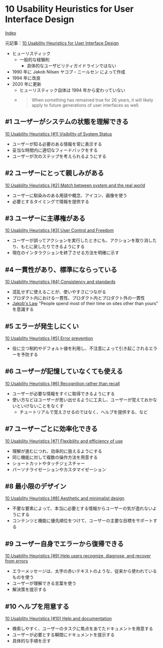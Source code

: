 # 10 Usability Heuristics for User Interface Design

[Index](../)

元記事：[10 Usability Heuristics for User Interface Design](https://www.nngroup.com/articles/ten-usability-heuristics/)

- ヒューリスティック
  - 一般的な経験則
    - 具体的なユーザビリティガイドラインではない
- 1990 年に Jakob Nilsen ヤコブ・ニールセン によって作成
- 1994 年に改良
- 2020 年に更新
  - ヒューリスティック自体は 1994 年から変わっていない
  - > When something has remained true for 26 years, it will likely apply to future generations of user interfaces as well.

## #1 ユーザーがシステムの状態を理解できる

[10 Usability Heuristics [#1] Visibility of System Status](./01.html)

- ユーザーが知る必要のある情報を常に表示する
- 妥当な時間内に適切なフィードバックをする
- ユーザーが次のステップを考えられるようにする

## #2 ユーザーにとって親しみがある

[10 Usability Heuristics [#2] Match between system and the real world](./02.html)

- ユーザーに馴染みのある用語や概念、アイコン、画像を使う
- 必要とするタイミングで情報を提供する

## #3 ユーザーに主導権がある

[10 Usability Heuristics [#3] User Control and Freedom](./03.html)

- ユーザーが誤ってアクションを実行したときにも、アクションを取り消したり、もとに戻したりできるようにする
- 現在のインタラクションを終了させる方法を明確に示す

## #4 一貫性があり、標準にならっている

[10 Usability Heuristics [#4] Consistency and standards](./04.html)

- 混乱せずに使えることが、使いやすさにつながる
- プロダクト内における一貫性、プロダクト内とプロダクト外の一貫性
- [Jakob's Law](https://www.nngroup.com/videos/jakobs-law-internet-ux/) "People spend most of their time on sites other than yours" を意識する

## #5 エラーが発生しにくい

[10 Usability Heuristics [#5] Error prevention](./05.html)

- 役に立つ制約やデフォルト値を利用し、不注意によって引き起こされるエラーを予防する

## #6 ユーザーが記憶していなくても使える

[10 Usability Heuristics [#6] Recognition rather than recall](./06.html)

- ユーザーが必要な情報をすぐに取得できるようにする
- 使い方などはユーザーが思い出せるように工夫し、ユーザーが覚えておかないといけないことをなくす
  - チュートリアルで覚えさせるのではなく、ヘルプを提供する、など

## #7 ユーザーごとに効率化できる

[10 Usability Heuristics [#7] Flexibility and efficiency of use](./07.html)

- 理解が進むにつれ、効率的に扱えるようにする
- 同じ機能に対して複数の操作方法を用意する
- ショートカットやタッチジェスチャー
- パーソナライゼーションやカスタマイゼーション

## #8 最小限のデザイン

[10 Usability Heuristics [#8] Aesthetic and minimalist design](./08.html)

- 不要な要素によって、本当に必要とする情報からユーザーの気が逸れないようにする
- コンテンツと機能に優先順位をつけて、ユーザーの主要な目標をサポートする

## #9 ユーザー自身でエラーから復帰できる

[10 Usability Heuristics [#9] Help users recognize, diagnose, and recover from errors](./09.html)

- エラーメッセージは、太字の赤いテキストのような、従来から使われているものを使う
- ユーザーが理解できる言葉を使う
- 解決策を提示する

## #10 ヘルプを用意する

[10 Usability Heuristics [#10] Help and documentation](./10.html)

- 検索しやすく、ユーザーのタスクに焦点をあてたドキュメントを用意する
- ユーザーが必要とする瞬間にドキュメントを提示する
- 具体的な手順を示す
